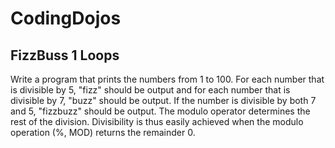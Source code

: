 # CodingDojos

## FizzBuss 1 Loops

Write a program that prints the numbers from 1 to 100. For each number that is divisible by 5, "fizz" should be output and for each number that is divisible by 7, "buzz" should be output. If the number is divisible by both 7 and 5, "fizzbuzz" should be output. The modulo operator determines the rest of the division. Divisibility is thus easily achieved when the modulo operation (%, MOD) returns the remainder 0.
